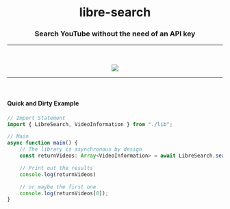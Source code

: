 <!-- Move text down -->
<br>

<!-- Header -->
<h1 align="center">libre-search</h1>

<!-- Subheading -->
<h3 align="center">Search YouTube without the need of an API key</h3>

---

<!-- Move text down -->
<br>

<!-- Image -->
<p align="center"> <img src="https://pbs.twimg.com/media/Fz8BgqDaMAAINd-?format=jpg&name=4096x4096"> </p>

---

<!-- Move text down -->
<br>

<h4 align="left">Quick and Dirty Example</h4>

```ts
// Import Statement
import { LibreSearch, VideoInformation } from "./lib";

// Main
async function main() {
    // The library is asynchronous by design
    const returnVideos: Array<VideoInformation> = await LibreSearch.search("Vylet Pony Hush!");

    // Print out the results
    console.log(returnVideos)

    // or maybe the first one
    console.log(returnVideos[0]);
}
```
